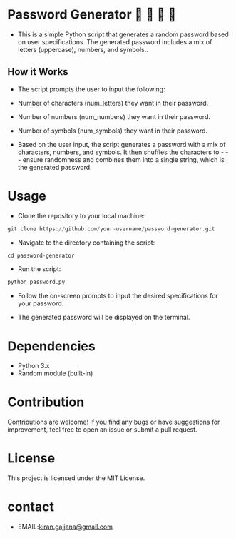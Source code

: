 # Password Generator 🔑 🔑 🔑 🔑
- This is a simple Python script that generates a random password based on user specifications. The generated password includes a mix of letters (uppercase), numbers, and symbols..

## How it Works
- The script prompts the user to input the following:

- Number of characters (num_letters) they want in their password.
- Number of numbers (num_numbers) they want in their password.
- Number of symbols (num_symbols) they want in their password.
- Based on the user input, the script generates a password with a mix of characters, numbers, and symbols. It then shuffles the characters to - - - ensure randomness and combines them into a single string, which is the generated password.

# Usage
- Clone the repository to your local machine:

``` python
git clone https://github.com/your-username/password-generator.git
```

- Navigate to the directory containing the script:

```python
cd password-generator
```

- Run the script:

``` python
python password.py
```

- Follow the on-screen prompts to input the desired specifications for your password.

- The generated password will be displayed on the terminal.

# Dependencies
- Python 3.x
- Random module (built-in)


# Contribution
Contributions are welcome! If you find any bugs or have suggestions for improvement, feel free to open an issue or submit a pull request.

# License
This project is licensed under the MIT License.

# contact
- EMAIL:kiran.gajjana@gmail.com
